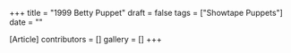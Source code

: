 +++
title = "1999 Betty Puppet"
draft = false
tags = ["Showtape Puppets"]
date = ""

[Article]
contributors = []
gallery = []
+++